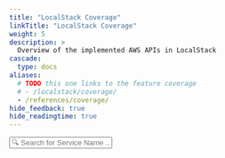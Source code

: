 ```yaml
---
title: "LocalStack Coverage"
linkTitle: "LocalStack Coverage"
weight: 5
description: >
  Overview of the implemented AWS APIs in LocalStack
cascade:
  type: docs
aliases:
  # TODO this one links to the feature coverage 
  # - /localstack/coverage/
  - /references/coverage/
hide_feedback: true
hide_readingtime: true
---
```

<script>
function searchForServiceNameInLink() {
  var input, filter, div, elements, a, i, txtValue;
  input = document.getElementById('serviceNameCoverageInput');
  filter = input.value.toUpperCase();
  div = document.getElementsByClassName('section-index')(0)
  elements = div.getElementsByClassName('entry');

  // Loop through all list items, and hide those who don't match the search query
  for (i = 0; i < elements.length; i++) {
    textContent = elements[i].innerText;
    if (textContent.toUpperCase().indexOf(filter) > -1) {
      elements[i].style.display = "inline";
    } else {
      elements[i].style.display = "none";
    }
  }
}
</script>

<input autocomplete=off type="text" id="serviceNameCoverageInput" onkeyup="searchForServiceNameInLink()" placeholder="🔍 Search for Service Name ...">

<!-- this div is used as a reference point of where to apply custom style to the list of subcontent -->
<div id="coverage-page"></div>
